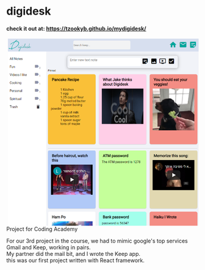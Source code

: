 # digidesk
#### check it out at: https://tzookyb.github.io/mydigidesk/
<img src="screenshot.png" align="right" width=500> 

Project for Coding Academy

For our 3rd project in the course, we had to mimic google's top services Gmail and Keep, working in pairs.  
My partner did the mail bit, and I wrote the Keep app.  
this was our first project written with React framework.  
